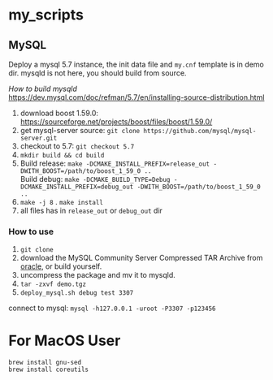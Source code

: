 # my_scripts

## MySQL

Deploy a mysql 5.7 instance, the init data file and `my.cnf` template is in demo dir.
mysqld is not here, you should build from source.

*How to build mysqld*  
https://dev.mysql.com/doc/refman/5.7/en/installing-source-distribution.html

1. download boost 1.59.0: https://sourceforge.net/projects/boost/files/boost/1.59.0/
1. get mysql-server source: `git clone https://github.com/mysql/mysql-server.git`
1. checkout to 5.7: `git checkout 5.7`
1. `mkdir build && cd build`
1. Build release: `make -DCMAKE_INSTALL_PREFIX=release_out -DWITH_BOOST=/path/to/boost_1_59_0 ..`  
   Build debug: `make -DCMAKE_BUILD_TYPE=Debug -DCMAKE_INSTALL_PREFIX=debug_out -DWITH_BOOST=/path/to/boost_1_59_0 ..`
1. `make -j 8`
. `make install`
1. all files has in `release_out` or `debug_out` dir

### How to use

1. `git clone `
1. download the MySQL Community Server Compressed TAR Archive from [oracle](https://downloads.mysql.com/archives/community/), or build yourself.
1. uncompress the package and mv it to mysqld.
1. `tar -zxvf demo.tgz`
1. `deploy_mysql.sh debug test 3307`

connect to mysql: `mysql -h127.0.0.1 -uroot -P3307 -p123456`

# For MacOS User
```
brew install gnu-sed
brew install coreutils
```
